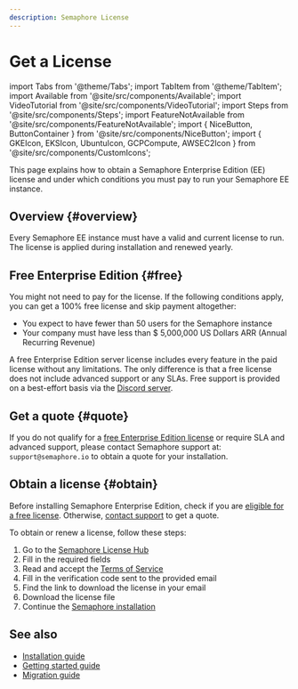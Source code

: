 ```yaml
---
description: Semaphore License
---
```


# Get a License

import Tabs from '@theme/Tabs';
import TabItem from '@theme/TabItem';
import Available from '@site/src/components/Available';
import VideoTutorial from '@site/src/components/VideoTutorial';
import Steps from '@site/src/components/Steps';
import FeatureNotAvailable from '@site/src/components/FeatureNotAvailable';
import { NiceButton, ButtonContainer } from '@site/src/components/NiceButton';
import { GKEIcon, EKSIcon, UbuntuIcon, GCPCompute, AWSEC2Icon } from '@site/src/components/CustomIcons';

This page explains how to obtain a Semaphore Enterprise Edition (EE) license and under which conditions you must pay to run your Semaphore EE instance.

## Overview {#overview}

Every Semaphore EE instance must have a valid and current license to run. The license is applied during installation and renewed yearly.

## Free Enterprise Edition {#free}

You might not need to pay for the license. If the following conditions apply, you can get a 100% free license and skip payment altogether:

- You expect to have fewer than 50 users for the Semaphore instance
- Your company must have less than $ 5,000,000 US Dollars ARR (Annual Recurring Revenue)

A free Enterprise Edition server license includes every feature in the paid license without any limitations. The only difference is that a free license does not include advanced support or any SLAs. Free support is provided on a best-effort basis via the [Discord server](https://discord.gg/FBuUrV24NH).

## Get a quote {#quote}

If you do not qualify for a [free Enterprise Edition license](#free) or require SLA and advanced support, please contact Semaphore support at: `support@semaphore.io` to obtain a quote for your installation.

## Obtain a license {#obtain}

Before installing Semaphore Enterprise Edition, check if you are [eligible for a free license](#free). Otherwise, [contact support](#quote) to get a quote.

To obtain or renew a license, follow these steps:

1. Go to the [Semaphore License Hub](https://licensing.semaphore.io/)
2. Fill in the required fields
3. Read and accept the [Terms of Service](https://github.com/semaphoreio/semaphore/blob/main/ee/LICENSE)
4. Fill in the verification code sent to the provided email
5. Find the link to download the license in your email
6. Download the license file
7. Continue the [Semaphore installation](./install)

## See also

- [Installation guide](./install)
- [Getting started guide](./quickstart)
- [Migration guide](./migration-overview)
